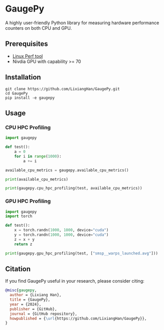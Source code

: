 # GaugePy
A highly user-friendly Python library for measuring hardware performance counters on both CPU and GPU.

## Prerequisites

- [Linux Perf tool](https://perfwiki.github.io/main/)
- Nivdia GPU with capability >= 70

## Installation
```
git clone https://github.com/LixiangHan/GaugePy.git
cd GaugePy
pip install -e gaugepy
```

## Usage

### CPU HPC Profiling
```python
import gaugepy

def test():
    a = 0
    for i in range(1000):
        a += i

available_cpu_metrics = gaugepy.available_cpu_metrics()

print(available_cpu_metrics)

print(gaugepy.cpu_hpc_profiling(test, available_cpu_metrics))
```

### GPU HPC Profiling
```python
import gaugepy
import torch

def test():
    x = torch.randn(1000, 1000, device="cuda")
    y = torch.randn(1000, 1000, device="cuda")
    z = x + y
    return z

print(gaugepy.gpu_hpc_profiling(test, ["smsp__warps_launched.avg"]))
```

## Citation

If you find GaugePy useful in your research, please consider citing:
```bibtex
@misc{gaugepy,
  author = {Lixiang Han},
  title = {GaugePy},
  year = {2024},
  publisher = {GitHub},
  journal = {GitHub repository},
  howpublished = {\url{https://github.com/LixiangHan/GaugePy}},
}
```
